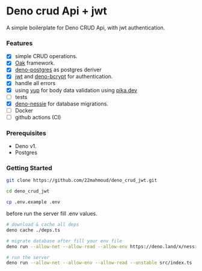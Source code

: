 # Deno crud Api + jwt

A simple boilerplate for Deno CRUD Api, with jwt authentication.

### Features

- [x] simple CRUD operations.
- [x] [Oak](https://github.com/oakserver/oak) framework.
- [x] [deno-postgres](https://github.com/buildondata/deno-postgres) as postgres deriver
- [x] [jwt](https://github.com/timonson/djwt) and [deno-bcrypt](https://github.com/JamesBroadberry/deno-bcrypt) for authentication.
- [x] handle all errors
- [x] using [yup](https://github.com/jquense/yup) for body data validation using [pika.dev](https://www.pika.dev/)
- [ ] tests
- [x] [deno-nessie](https://github.com/halvardssm/deno-nessie) for database migrations.
- [ ] Docker
- [ ] github actions (CI)

### Prerequisites

- Deno v1.
- Postgres

### Getting Started

```bash
git clone https://github.com/22mahmoud/deno_crud_jwt.git

cd deno_crud_jwt

cp .env.example .env
```

before run the server fill .env values.

```bash
# download & cache all deps
deno cache ./deps.ts

# migrate database after fill your env file
deno run --allow-net --allow-read --allow-env https://deno.land/x/nessie/cli.ts migrate

# run the server
deno run --allow-net --allow-env --allow-read --unstable src/index.ts
```
